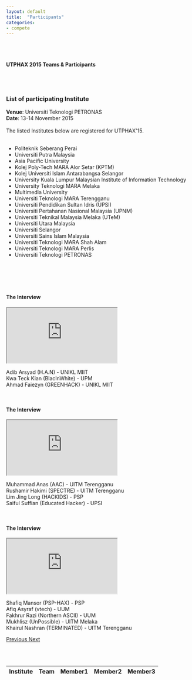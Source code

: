 ```yaml
---
layout: default
title:  "Participants"
categories:
- compete
---
```


<div class="row">
	<div class="col-lg-8 col-md-8 col-sm-8 col-md-offset-2"><br><br>
	<h4>UTPHAX 2015 Teams & Participants</h4><br><br>
		<div class="panel panel-primary">
			<div class="panel-heading">
				<h3 class="panel-title">List of participating Institute</h3>
			</div>
			<div class="panel-body">
				<b>Venue</b>: Universiti Teknologi PETRONAS<br>
				<b>Date</b>: 13-14 November 2015<br><br>
				The listed Institutes below are registered for UTPHAX'15.<br>
				<br>
				<ul>
					<li>Politeknik Seberang Perai</li>
					<li>Universiti Putra Malaysia</li>
					<li>Asia Pacific University</li>
					<li>Kolej Poly-Tech MARA Alor Setar (KPTM)</li>
					<li>Kolej Universiti Islam Antarabangsa Selangor</li>
					<li>University Kuala Lumpur Malaysian Institute of Information Technology</li>
					<li>University Teknologi MARA Melaka</li>
					<li>Multimedia University</li>
					<li>Universiti Teknologi MARA Terengganu</li>
					<li>Universiti Pendidikan Sultan Idris (UPSI)</li>
					<li>Universiti Pertahanan Nasional Malaysia (UPNM)</li>
					<li>Universiti Teknikal Malaysia Melaka (UTeM)</li>
					<li>Universiti Utara Malaysia</li>
					<li>Universiti Selangor</li>
					<li>Universiti Sains Islam Malaysia</li>
					<li>Universiti Teknologi MARA Shah Alam</li>
					<li>Universiti Teknologi MARA Perlis</li>
					<li>Universiti Teknologi PETRONAS</li>
				</ul>
			</div>
		</div>
	</div>
</div>

<br/><br/>

<div class="row">
	<div class="carousel slide" data-interval="false" data-ride="carousel" id="carousel-banner">
		<!-- Wrapper for slides -->
		<div class="carousel-inner" role="listbox">
			<div class="item active">
				<div class="col-lg-8 col-md-8 col-sm-8 col-md-offset-2">
					<br>
					<h4>The Interview</h4>
					<div class="hline"></div>
					<div class="spacing"></div><!-- 16:9 aspect ratio -->
					<div class="embed-responsive embed-responsive-16by9">
						<iframe class="embed-responsive-item" src="https://www.youtube.com/embed/fFzwj9teArE"></iframe>
					</div>
					<div class="alert alert-success" role="alert">
						<p>Adib Arsyad (H.A.N) - UNIKL MIIT<br>
						Kwa Teck Kian (BlacInWhite) - UPM<br>
						Ahmad Faiezyn (GREENHACK) - UNIKL MIIT<br></p>
					</div>
				</div>
			</div>
			<div class="item">
				<div class="col-lg-8 col-md-8 col-sm-8 col-md-offset-2">
					<br>
					<h4>The Interview</h4>
					<div class="hline"></div>
					<div class="spacing"></div><!-- 16:9 aspect ratio -->
					<div class="embed-responsive embed-responsive-16by9">
						<iframe class="embed-responsive-item" src="https://www.youtube.com/embed/LNi0bzvT5_o"></iframe>
					</div>
					<div class="alert alert-success" role="alert">
						<p>Muhammad Anas (AAC) - UITM Terengganu<br>
						Rushamir Hakimi (SPECTRE) - UITM Terengganu<br>
						Lim Jing Long (HACKIDS) - PSP<br>
						Saiful Suffian (Educated Hacker) - UPSI<br></p>
					</div>
				</div>
			</div>
			<div class="item">
				<div class="col-lg-8 col-md-8 col-sm-8 col-md-offset-2">
					<br>
					<h4>The Interview</h4>
					<div class="hline"></div>
					<div class="spacing"></div><!-- 16:9 aspect ratio -->
					<div class="embed-responsive embed-responsive-16by9">
						<iframe class="embed-responsive-item" src="https://www.youtube.com/embed/uPs3Ub3BsxY"></iframe>
					</div>
					<div class="alert alert-success" role="alert">
						<p>Shafiq Mansor (PSP-HAX) - PSP<br>
						Afiq Asyraf (vtech) - UUM<br>
						Fakhrur Razi (Northern ASCII) - UUM<br>
						Mukhlisz (UnPossible) - UITM Melaka<br>
						Khairul Nashran (TERMINATED) - UITM Terengganu<br></p>
					</div>
				</div>
			</div>
      <!-- Controls -->
      <a class="left carousel-control" href="#carousel-banner" role="button" data-slide="prev">
        <span class="glyphicon glyphicon-chevron-left" aria-hidden="true"></span>
        <span class="sr-only">Previous</span>
      </a>
      <a class="right carousel-control" href="#carousel-banner" role="button" data-slide="next">
        <span class="glyphicon glyphicon-chevron-right" aria-hidden="true"></span>
        <span class="sr-only">Next</span>
      </a>
		</div>
	</div>
</div>

<br/><br/>

<div>
	<table class="table table-striped table-responsive" id="my-table" style="width:100%;">
		<thead>
			<tr>
				<th>Institute</th>
				<th>Team</th>
				<th>Member1</th>
				<th>Member2</th>
				<th>Member3</th>
			</tr>
		</thead>
		<tbody></tbody>
	</table>
</div>
